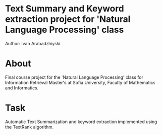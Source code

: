 # Text Summary and Keyword extraction project for 'Natural Language Processing' class   

Author: Ivan Arabadzhiyski

# About 
Final course project for the 'Natural Language Processing' class for Information Retrieval Master's at Sofia University, Faculty of Mathematics and Informatics.

# Task
Automatic Text Summarization and keyword extraction implemented using the TextRank algorithm.